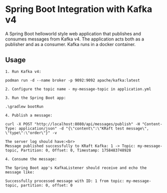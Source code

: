 # Spring Boot Integration with Kafka v4

A Spring Boot helloworld style web application that publishes and consumes messages from Kafka v4. The application acts both as a publisher and as a consumer. Kafka runs in a docker container.

## Usage

```
1. Run Kafka v4:

podman run -d --name broker -p 9092:9092 apache/kafka:latest

2. Configure the topic name - my-message-topic in application.yml

3. Run the Spring Boot app:

.\gradlew bootRun

4. Publish a message:

curl -X POST "http://localhost:8080/api/messages/publish" -H "Content-Type: application/json" -d "{\"content\":\"KRaft test message\", \"type\":\"order\"}" -v

The server log should have:<br>
Message published successfully to KRaft Kafka: 1 -> Topic: my-message-topic, Partition: 0, Offset: 0, Timestamp: 1758483748928

4. Consume the message:

The Spring Boot app's KafkaListener should receive and echo the message like:

Successfully processed message with ID: 1 from topic: my-message-topic, partition: 0, offset: 0

```



